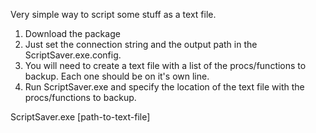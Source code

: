 Very simple way to script some stuff as a text file.

1. Download the package
2. Just set the connection string and the output path in the ScriptSaver.exe.config.
3. You will need to create a text file with a list of the procs/functions to backup.  Each one should be on it's own line.
4. Run ScriptSaver.exe and specify the location of the text file with the procs/functions to backup.

ScriptSaver.exe [path-to-text-file]

